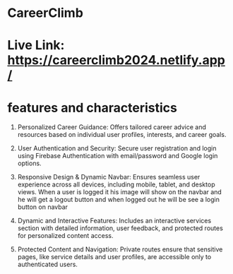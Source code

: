 # CareerClimb

# Live Link: https://careerclimb2024.netlify.app/

# features and characteristics 
1. Personalized Career Guidance: Offers tailored career advice and resources based on individual user profiles, interests, and career goals.

2. User Authentication and Security: Secure user registration and login using Firebase Authentication with email/password and Google login options.

3. Responsive Design & Dynamic Navbar: Ensures seamless user experience across all devices, including mobile, tablet, and desktop views. When a user is logged it his image will show on the navbar and he will get a logout button and when logged out he will be see a login button on navbar

4. Dynamic and Interactive Features: Includes an interactive services section with detailed information, user feedback, and protected routes for personalized content access.

5. Protected Content and Navigation: Private routes ensure that sensitive pages, like service details and user profiles, are accessible only to authenticated users.


